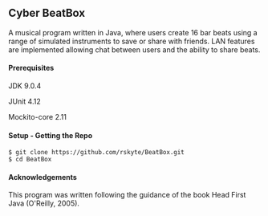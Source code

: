## Cyber BeatBox

A musical program written in Java, where users create 16 bar beats using a range of simulated instruments to save or share with friends. LAN features are implemented allowing chat between users and the ability to share beats.

#### Prerequisites

JDK 9.0.4

JUnit 4.12

Mockito-core 2.11

#### Setup - Getting the Repo
```
$ git clone https://github.com/rskyte/BeatBox.git
$ cd BeatBox
```

#### Acknowledgements
This program was written following the guidance of the book Head First Java (O'Reilly, 2005).

